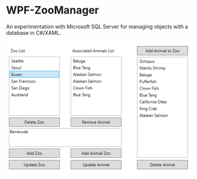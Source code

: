 # WPF-ZooManager

An experimentation with Microsoft SQL Server for managing objects with a database in C#/XAML.

![Image of ZooManager](https://github.com/JordanHumphrey/WPF-ZooManager/blob/master/screenshot_zz.png)
